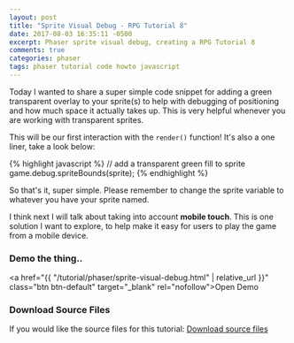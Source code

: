 ```yaml
---
layout: post
title: "Sprite Visual Debug - RPG Tutorial 8"
date: 2017-08-03 16:35:11 -0500
excerpt: Phaser sprite visual debug, creating a RPG Tutorial 8
comments: true
categories: phaser
tags: phaser tutorial code howto javascript
---
```


Today I wanted to share a super simple code snippet for adding a green transparent overlay to your sprite(s) to help with debugging of positioning and how much space it actually takes up. This is very helpful whenever you are working with transparent sprites.

This will be our first interaction with the `render()` function! It's also a one liner, take a look below:

{% highlight javascript %}
// add a transparent green fill to sprite
game.debug.spriteBounds(sprite);
{% endhighlight %}

So that's it, super simple. Please remember to change the sprite variable to whatever you have your sprite named.

I think next I will talk about taking into account **mobile touch**. This is one solution I want to explore, to help make it easy for users to play the game from a mobile device.

### Demo the thing..
<a href="{{ "/tutorial/phaser/sprite-visual-debug.html" | relative_url }}" class="btn btn-default" target="_blank" rel="nofollow">Open Demo</a>  

### Download Source Files
If you would like the source files for this tutorial: <a href="/assets/downloads/phaser/sprite-visual-debug-tutorial_blog.calebnance.com.zip" class="btn btn-default" download>Download source files</a>
